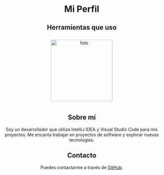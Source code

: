 <div style="text-align: center;">
  <h1>Mi Perfil</h1>
  
  <h2>Herramientas que uso</h2>
  <img src="![image](https://github.com/user-attachments/assets/ce0d7b1f-040a-49be-8729-2f954be5ca4a)" alt="foto" style="width: 200px; margin: 10px;">
  
  
  <h2>Sobre mí</h2>
  <p>Soy un desarrollador que utiliza IntelliJ IDEA y Visual Studio Code para mis proyectos. Me encanta trabajar en proyectos de software y explorar nuevas tecnologías.</p>
  
  <h2>Contacto</h2>
  <p>Puedes contactarme a través de <a href="https://github.com/karrasmil80">GitHub</a>.</p>
</div>
